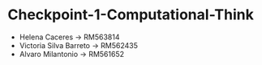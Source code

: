# Checkpoint-1-Computational-Think
- Helena Caceres -> RM563814
- Victoria Silva Barreto -> RM562435
- Alvaro Milantonio -> RM561652

